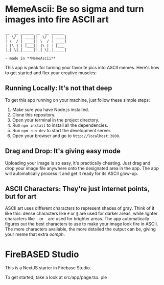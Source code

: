 # MemeAscii: Be so sigma and turn images into fire ASCII art
```
__  __ ______ __  __ ______
|  \/  | ____||  \/  | ____|
| \  / | ____|| \  / | ____|
| |\ | | |___|| |\ | | |___
|_| \|_|_____||_| \|_|_____|

- made in **MemeAscii**
```


This app is peak for turning your favorite pics into ASCII memes. Here's how to get started and flex your creative muscles:

## Running Locally: It's not that deep

To get this app running on your machine, just follow these simple steps:

1. Make sure you have Node.js installed.
2. Clone this repository.
3. Open your terminal in the project directory.
4. Run `npm install` to install all the dependencies.
5. Run `npm run dev` to start the development server.
6. Open your browser and go to `http://localhost:3000`.

## Drag and Drop: It's giving easy mode

Uploading your image is so easy, it's practically cheating. Just drag and drop your image file anywhere onto the designated area in the app. The app will automatically process it and get it ready for its ASCII glow-up.

## ASCII Characters: They're just internet points, but for art

ASCII art uses different characters to represent shades of gray. Think of it like this: dense characters like `#` or `@` are used for darker areas, while lighter characters like `.` or ` ` are used for brighter areas. The app automatically figures out the best characters to use to make your image look fire in ASCII. The more characters available, the more detailed the output can be, giving your meme that extra *oomph*.
# FireBASED Studio

This is a NextJS starter in Firebase Studio.

To get started, take a look at src/app/page.tsx.
ple
